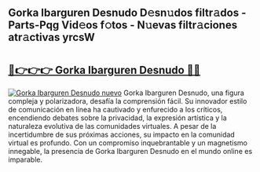 ## Gorka Ibarguren Desnudo D𝚎sn𝚞dos filtr𝚊dos - Parts-Pqg Vid𝚎os f𝚘tos - N𝚞evas filtr𝚊ciones atr𝚊ctivas yrcsW

# <h2><a href="http://mb06tch.tromn.icu/?c=Gorka+Ibarguren+Desnudo">🔗👉👉👉 Gorka Ibarguren Desnudo 🔗🔗</a></h2>

[![Gorka Ibarguren Desnudo nuevo](https://i.imgur.com/pEAQMta.gif)](http://mb06tch.tromn.icu/?c=Gorka+Ibarguren+Desnudo)
Gorka Ibarguren Desnudo, una figura compleja y polarizadora, desafía la comprensión fácil. Su innovador estilo de comunicación en línea ha cautivado y enfurecido a los críticos, encendiendo debates sobre la privacidad, la expresión artística y la naturaleza evolutiva de las comunidades virtuales. A pesar de la incertidumbre de sus próximas acciones, su impacto en la comunidad virtual es profundo. Con un compromiso inquebrantable y un magnetismo innegable, la presencia de Gorka Ibarguren Desnudo en el mundo online es imparable.
